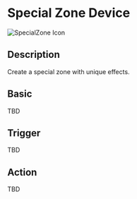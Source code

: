 # Special Zone Device

![SpecialZone Icon](../../images/DeviceIcons/Device_SpecialZone.png)

## Description

Create a special zone with unique effects.

## Basic

TBD

## Trigger

TBD

## Action

TBD
